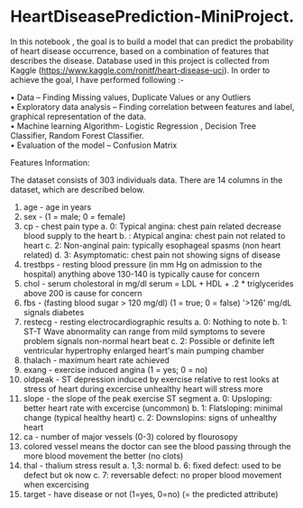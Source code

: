 # HeartDiseasePrediction-MiniProject.

In this notebook , the goal is to build a model that can predict the probability of heart disease occurrence, based on a combination of features that describes the disease. Database used in this project is collected from Kaggle (https://www.kaggle.com/ronitf/heart-disease-uci). In order to achieve the goal, I have performed following :- 

•	Data   – Finding Missing values, Duplicate Values or any Outliers<br>
•	Exploratory data analysis – Finding correlation between features and label, graphical representation of the data. <br>
•	Machine learning Algorithm-  Logistic Regression , Decision Tree Classifier, Random Forest Classifier.<br>
•	Evaluation of the model – Confusion Matrix<br>

  Features Information: <br>

The dataset consists of 303 individuals data. There are 14 columns in the dataset, which are described below.<br>
1.	age - age in years
2.	sex - (1 = male; 0 = female)
3.	cp - chest pain type
a.	0: Typical angina: chest pain related decrease blood supply to the heart
b.	: Atypical angina: chest pain not related to heart
c.	2: Non-anginal pain: typically esophageal spasms (non heart related)
d.	3: Asymptomatic: chest pain not showing signs of disease
4.	trestbps - resting blood pressure (in mm Hg on admission to the hospital) anything above 130-140 is typically cause for concern
5.	chol - serum cholestoral in mg/dl serum = LDL + HDL + .2 * triglycerides above 200 is cause for concern
6.	fbs - (fasting blood sugar > 120 mg/dl) (1 = true; 0 = false) '>126' mg/dL signals diabetes
7.	restecg - resting electrocardiographic results
a.	0: Nothing to note
b.	1: ST-T Wave abnormality can range from mild symptoms to severe problem signals non-normal heart beat
c.	2: Possible or definite left ventricular hypertrophy enlarged heart's main pumping chamber
8.	thalach - maximum heart rate achieved
9.	exang - exercise induced angina (1 = yes; 0 = no)
10.	oldpeak - ST depression induced by exercise relative to rest looks at stress of heart during excercise unhealthy heart will stress more
11.	slope - the slope of the peak exercise ST segment
a.	0: Upsloping: better heart rate with excercise (uncommon)
b.	1: Flatsloping: minimal change (typical healthy heart)
c.	2: Downslopins: signs of unhealthy heart
12.	ca - number of major vessels (0-3) colored by flourosopy
13.	colored vessel means the doctor can see the blood passing through the more blood movement the better (no clots)
14.	thal - thalium stress result
a.	1,3: normal
b.	6: fixed defect: used to be defect but ok now
c.	7: reversable defect: no proper blood movement when excercising
15.	target - have disease or not (1=yes, 0=no) (= the predicted attribute)
